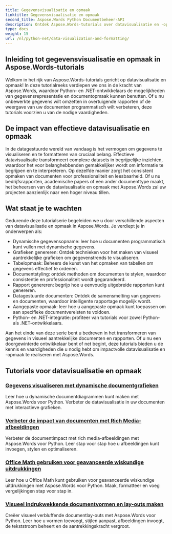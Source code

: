 ```yaml
---
title: Gegevensvisualisatie en opmaak
linktitle: Gegevensvisualisatie en opmaak
second_title: Aspose.Words Python Documentbeheer-API
description: Ontdek Aspose.Words-tutorials over datavisualisatie en -opmaak in Python en .NET. Leer gegevens effectief te presenteren, verbluffende rapporten te maken en documenten programmatisch op te maken.
type: docs
weight: 15
url: /nl/python-net/data-visualization-and-formatting/
---
```


## Inleiding tot gegevensvisualisatie en opmaak in Aspose.Words-tutorials

Welkom in het rijk van Aspose.Words-tutorials gericht op datavisualisatie en opmaak! In deze tutorialreeks verdiepen we ons in de kracht van Aspose.Words, waardoor Python- en .NET-ontwikkelaars de mogelijkheden van gegevensrepresentatie en documentopmaak kunnen benutten. Of u nu onbewerkte gegevens wilt omzetten in overtuigende rapporten of de weergave van uw documenten programmatisch wilt verbeteren, deze tutorials voorzien u van de nodige vaardigheden.

## De impact van effectieve datavisualisatie en opmaak

In de datagestuurde wereld van vandaag is het vermogen om gegevens te visualiseren en te formatteren van cruciaal belang. Effectieve datavisualisatie transformeert complexe datasets in begrijpelijke inzichten, waardoor het voor belanghebbenden gemakkelijker wordt om informatie te begrijpen en te interpreteren. Op dezelfde manier zorgt het consistent opmaken van documenten voor professionaliteit en leesbaarheid. Of u nu bedrijfsrapporten, academische papers of een ander documenttype maakt, het beheersen van de datavisualisatie en opmaak met Aspose.Words zal uw projecten aanzienlijk naar een hoger niveau tillen.

## Wat staat je te wachten

Gedurende deze tutorialserie begeleiden we u door verschillende aspecten van datavisualisatie en opmaak in Aspose.Words. Je verdiept je in onderwerpen als:

- Dynamische gegevensopname: leer hoe u documenten programmatisch kunt vullen met dynamische gegevens.
- Grafieken genereren: Ontdek technieken voor het maken van visueel aantrekkelijke grafieken om gegevenstrends te visualiseren.
- Tabelopmaak: Beheers de kunst van het opmaken van tabellen om gegevens effectief te ordenen.
- Documentstyling: ontdek methoden om documenten te stylen, waardoor consistentie en professionaliteit wordt gegarandeerd.
- Rapport genereren: begrijp hoe u eenvoudig uitgebreide rapporten kunt genereren.
- Datagestuurde documenten: Ontdek de samensmelting van gegevens en documenten, waardoor intelligente rapportage mogelijk wordt.
- Aangepaste opmaak: leer hoe u aangepaste opmaak kunt toepassen om aan specifieke documentvereisten te voldoen.
- Python- en .NET-integratie: profiteer van tutorials voor zowel Python- als .NET-ontwikkelaars.

Aan het einde van deze serie bent u bedreven in het transformeren van gegevens in visueel aantrekkelijke documenten en rapporten. Of u nu een doorgewinterde ontwikkelaar bent of net begint, deze tutorials bieden u de kennis en vaardigheden die u nodig hebt om impactvolle datavisualisatie en -opmaak te realiseren met Aspose.Words.

## Tutorials voor datavisualisatie en opmaak
### [Gegevens visualiseren met dynamische documentgrafieken](./visualize-data-document-charts/)
Leer hoe u dynamische documentdiagrammen kunt maken met Aspose.Words voor Python. Verbeter de datavisualisatie in uw documenten met interactieve grafieken.
### [Verbeter de impact van documenten met Rich Media-afbeeldingen](./document-images/)
Verbeter de documentimpact met rich media-afbeeldingen met Aspose.Words voor Python. Leer stap voor stap hoe u afbeeldingen kunt invoegen, stylen en optimaliseren.
### [Office Math gebruiken voor geavanceerde wiskundige uitdrukkingen](./office-math-documents/)
Leer hoe u Office Math kunt gebruiken voor geavanceerde wiskundige uitdrukkingen met Aspose.Words voor Python. Maak, formatteer en voeg vergelijkingen stap voor stap in.
### [Visueel indrukwekkende documentvormen en lay-outs maken](./document-shape-handling-formatting/)
Creëer visueel verbluffende documentlay-outs met Aspose.Words voor Python. Leer hoe u vormen toevoegt, stijlen aanpast, afbeeldingen invoegt, de tekststroom beheert en de aantrekkingskracht vergroot.